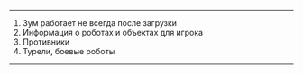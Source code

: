 ---
1. Зум работает не всегда после загрузки
2. Информация о роботах и объектах для игрока
3. Противники
4. Турели, боевые роботы
---